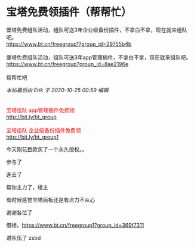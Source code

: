 # 宝塔免费领插件（帮帮忙）


堡塔免费组队活动，组队可送3年企业级备份插件，不拿白不拿，现在就来组队吧。<br />
https://www.bt.cn/freegroup1?group_id=29755b4b<br />
<br />
堡塔免费组队活动，组队可送3年app管理插件，不拿白不拿，现在就来组队吧。<br />
https://www.bt.cn/freegroup?group_id=8ae2196e<br />
<br />
帮帮忙吧<img src="static/image/smiley/default/lol.gif" smilieid="12" border="0" alt="" /> 

<i class="pstatus"> 本帖最后由 Erik 于 2020-10-25 00:59 编辑 </i><br />
<br />
<br />
<font color="Red">宝塔组队 app管理插件免费领</font><br />
<a href="http://bit.ly/bt_group" target="_blank">http://bit.ly/bt_group</a><br />
<br />
<font color="Red">宝塔组队 企业级备份插件免费领</font><br />
<a href="http://bit.ly/bt_group1" target="_blank">http://bit.ly/bt_group1</a>

今天刚花巨款买了一个永久授权。。

参与了<img id="aimg_mJQ4t" onclick="zoom(this, this.src, 0, 0, 0)" class="zoom" src="https://cdn.jsdelivr.net/gh/hishis/forum-master/public/images/patch.gif" onmouseover="img_onmouseoverfunc(this)" onload="thumbImg(this)" border="0" alt="" />

進去了<img src="static/image/smiley/default/lol.gif" smilieid="12" border="0" alt="" />

帮你主力了，楼主

有时候感觉宝塔面板还是有点力不从心

谢谢各位了

借楼。https://www.bt.cn/freegroup1?group_id=369f7311

进队伍了 zsbd

